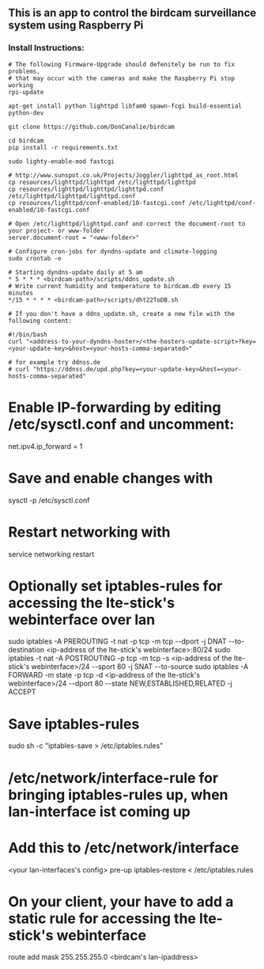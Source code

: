 ## This is an app to control the birdcam surveillance system using Raspberry Pi

### Install Instructions:

```
# The following Firmware-Upgrade should defenitely be run to fix problems, 
# that may occur with the cameras and make the Raspberry Pi stop working
rpi-update  

apt-get install python lighttpd libfam0 spawn-fcgi build-essential python-dev

git clone https://github.com/DonCanalie/birdcam

cd birdcam
pip install -r requirements.txt

sudo lighty-enable-mod fastcgi

# http://www.sunspot.co.uk/Projects/Joggler/lighttpd_as_root.html
cp resources/lighttpd/lighttpd /etc/lighttpd/lighttpd
cp resources/lighttpd/lighttpd/lighttpd.conf /etc/lighttpd/lighttpd/lighttpd.conf
cp resources/lighttpd/conf-enabled/10-fastcgi.conf /etc/lighttpd/conf-enabled/10-fastcgi.conf

# Open /etc/lighttpd/lighttpd.conf and correct the document-root to your project- or www-folder
server.document-root = "<www-folder>"

# Configure cron-jobs for dyndns-update and climate-logging
sudo crontab -e

# Starting dyndns-update daily at 5 am
* 5 * * * <birdcam-path>/scripts/ddns_update.sh
# Write current humidity and temperature to birdcam.db every 15 minutes
*/15 * * * * <birdcam-path>/scripts/dht22ToDB.sh

# If you don't have a ddns_update.sh, create a new file with the following content:

#!/bin/bash
curl "<address-to-your-dyndns-hoster>/<the-hosters-update-script>?key=<your-update-key>&host=<your-hosts-comma-separated>"

# for example try ddnss.de
# curl "https://ddnss.de/upd.php?key=<your-update-key>&host=<your-hosts-comma-separated"
```

# Enable IP-forwarding by editing /etc/sysctl.conf and uncomment:
net.ipv4.ip_forward = 1

# Save and enable changes with
sysctl -p /etc/sysctl.conf

# Restart networking with
service networking restart

# Optionally set iptables-rules for accessing the lte-stick's webinterface over lan
sudo iptables -A PREROUTING -t nat -p tcp -m tcp --dport <lan port> -j DNAT --to-destination <ip-address of the lte-stick's webinterface>:80/24
sudo iptables -t nat -A POSTROUTING -p tcp -m tcp -s <ip-address of the lte-stick's webinterface>/24 --sport 80 -j SNAT --to-source <lan ip-address>
sudo iptables -A FORWARD -m state -p tcp -d <ip-address of the lte-stick's webinterface>/24 --dport 80 --state NEW,ESTABLISHED,RELATED -j ACCEPT

# Save iptables-rules
sudo sh -c "iptables-save > /etc/iptables.rules"

# /etc/network/interface-rule for bringing iptables-rules up, when lan-interface ist coming up
# Add this to /etc/network/interface
<your lan-interfaces's config>
  pre-up iptables-restore < /etc/iptables.rules
  
# On your client, your have to add a static rule for accessing the lte-stick's webinterface
route add <lte-sticks netaddress> mask 255.255.255.0 <birdcam's lan-ipaddress>


